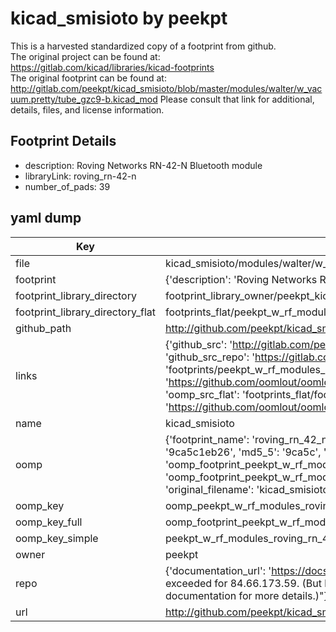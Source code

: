 # kicad_smisioto by peekpt  
This is a harvested standardized copy of a footprint from github.  
The original project can be found at:  
https://gitlab.com/kicad/libraries/kicad-footprints  
The original footprint can be found at:
http://gitlab.com/peekpt/kicad_smisioto/blob/master/modules/walter/w_vacuum.pretty/tube_gzc9-b.kicad_mod
Please consult that link for additional, details, files, and license information.  
## Footprint Details
* description: Roving Networks RN-42-N Bluetooth module  
* libraryLink: roving_rn-42-n  
* number_of_pads: 39  
## yaml dump  
| Key | Value |  
| --- | --- |  
| file | kicad_smisioto/modules/walter/w_rf_modules.pretty/roving_rn-42-n.kicad_mod |  
| footprint | {'description': 'Roving Networks RN-42-N Bluetooth module', 'libraryLink': 'roving_rn-42-n', 'number_of_pads': 39} |  
| footprint_library_directory | footprint_library_owner/peekpt_kicad_smisioto |  
| footprint_library_directory_flat | footprints_flat/peekpt_w_rf_modules_roving_rn_42_n/working |  
| github_path | http://github.com/peekpt/kicad_smisioto/blob/master/modules/walter/w_rf_modules.pretty/roving_rn-42-n.kicad_mod |  
| links | {'github_src': 'http://gitlab.com/peekpt/kicad_smisioto/blob/master/modules/walter/w_vacuum.pretty/tube_gzc9-b.kicad_mod', 'github_src_repo': 'https://gitlab.com/kicad/libraries/kicad-footprints', 'oomp_bot': 'footprints/peekpt_w_rf_modules_roving_rn_42_n/working', 'oomp_bot_github': 'https://github.com/oomlout/oomlout_oomp_footprint_bot/tree/main/footprints/peekpt_w_rf_modules_roving_rn_42_n/working', 'oomp_src_flat': 'footprints_flat/footprints_flat/peekpt_w_rf_modules_roving_rn_42_n/working', 'oomp_src_flat_github': 'https://github.com/oomlout/oomlout_oomp_footprint_src/tree/main/footprints_flat/peekpt_w_rf_modules_roving_rn_42_n/working'} |  
| name | kicad_smisioto |  
| oomp | {'footprint_name': 'roving_rn_42_n', 'library_name': 'w_rf_modules', 'md5': '9ca5c1eb260cc05e63188167bcea8272', 'md5_10': '9ca5c1eb26', 'md5_5': '9ca5c', 'md5_6': '9ca5c1', 'oomp_key': 'oomp_peekpt_w_rf_modules_roving_rn_42_n', 'oomp_key_extra': 'oomp_footprint_peekpt_w_rf_modules_roving_rn_42_n', 'oomp_key_full': 'oomp_footprint_peekpt_w_rf_modules_roving_rn_42_n_9ca5c1', 'oomp_key_simple': 'peekpt_w_rf_modules_roving_rn_42_n', 'original_filename': 'kicad_smisioto/modules/walter/w_rf_modules.pretty/roving_rn-42-n.kicad_mod', 'owner_name': 'peekpt'} |  
| oomp_key | oomp_peekpt_w_rf_modules_roving_rn_42_n |  
| oomp_key_full | oomp_footprint_peekpt_w_rf_modules_roving_rn_42_n |  
| oomp_key_simple | peekpt_w_rf_modules_roving_rn_42_n |  
| owner | peekpt |  
| repo | {'documentation_url': 'https://docs.github.com/rest/overview/resources-in-the-rest-api#rate-limiting', 'message': "API rate limit exceeded for 84.66.173.59. (But here's the good news: Authenticated requests get a higher rate limit. Check out the documentation for more details.)"} |  
| url | http://github.com/peekpt/kicad_smisioto |  

